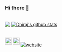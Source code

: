 ### Hi there 👋
<br/>

<!--
**dhiraj-ydv/dhiraj-ydv** is a ✨ _special_ ✨ repository because its `README.md` (this file) appears on your GitHub profile.

Here are some ideas to get you started:

- 🔭 I’m currently working on ...
- 🌱 I’m currently learning ...
- 👯 I’m looking to collaborate on ...
- 🤔 I’m looking for help with ...
- 💬 Ask me about ...
- 📫 How to reach me: ...
- 😄 Pronouns: ...
- ⚡ Fun fact: ...
-->



<a href="https://github.com/dhiraj-ydv">
  <img align="center" src="https://github-readme-stats.vercel.app/api/top-langs/?username=dhiraj-ydv&theme=light&hide_langs_below=1" />
</a>
<a href="https://github.com/dhiraj-ydv">
 <img align="center" src="https://github-readme-stats.vercel.app/api?username=dhiraj-ydv&show_icons=true&theme=light&line_height=27" alt="Dhiraj's github stats"/>
</a>

<br/>
<br/>
<br/>


<a href="https://twitter.com/DhirajY841">
  <img align="left" alt="dhiraj's Twitter" width="22px" src="https://cdn.jsdelivr.net/npm/simple-icons@v3/icons/twitter.svg" />
</a>

<a href="https://linkedin.com/in/dhiraj-yadav-248b611a6">
  <img align="left" alt="dhiraj's Linkdein" width="22px" src="https://cdn.jsdelivr.net/npm/simple-icons@v3/icons/linkedin.svg" />
</a>

[![website](https://img.shields.io/badge/PersonalWebsite-dhirajyadav.ninja-2648ff?style=flat-square&logo=google-chrome)](https://dhirajyadav.ninja/)
